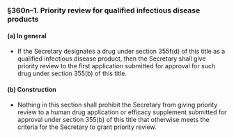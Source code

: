 ### §360n–1. Priority review for qualified infectious disease products
#### (a) In general
* If the Secretary designates a drug under section 355f(d) of this title as a qualified infectious disease product, then the Secretary shall give priority review to the first application submitted for approval for such drug under section 355(b) of this title.

#### (b) Construction
* Nothing in this section shall prohibit the Secretary from giving priority review to a human drug application or efficacy supplement submitted for approval under section 355(b) of this title that otherwise meets the criteria for the Secretary to grant priority review.